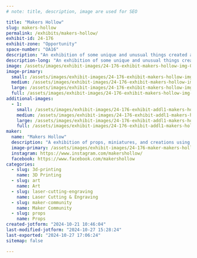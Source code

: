 ```yaml
---
# note: title, description, image are used for SEO

title: "Makers Hollow"
slug: makers-hollow
permalink: /exhibits/makers-hollow/
exhibit-id: 24-176
exhibit-zone: "Opportunity"
space-number: "OA16"
description: "An exhibition of some unique and unusual things created at Makers Hollow and how they were made."
description-long: "An exhibition of some unique and unusual things created at Makers Hollow and how they were made, like Magic Wheelchair costumes and Makey Zoetropes, props and sets, and art of all kinds."
image: /assets/images/exhibit-images/24-176-exhibit-makers-hollow-img-0638-3936-large.jpeg
image-primary: 
  small: /assets/images/exhibit-images/24-176-exhibit-makers-hollow-img-0638-3936-small.jpeg
  medium: /assets/images/exhibit-images/24-176-exhibit-makers-hollow-img-0638-3936-medium.jpeg
  large: /assets/images/exhibit-images/24-176-exhibit-makers-hollow-img-0638-3936-large.jpeg
  full: /assets/images/exhibit-images/24-176-exhibit-makers-hollow-img-0638-3936-full.jpeg
additional-images: 
  - 1:
    small: /assets/images/exhibit-images/24-176-exhibit-addl1-makers-hollow-carter-reveal-small.jpeg
    medium: /assets/images/exhibit-images/24-176-exhibit-addl1-makers-hollow-carter-reveal-medium.jpeg
    large: /assets/images/exhibit-images/24-176-exhibit-addl1-makers-hollow-carter-reveal-large.jpeg
    full: /assets/images/exhibit-images/24-176-exhibit-addl1-makers-hollow-carter-reveal-full.jpeg
maker: 
  name: "Makers Hollow"
  description: "A exhibition of props, miniatures, and creations using diferent tools, materials, and techniques of creation.  With over three decades of fabrication experience in creating all types of objects, large and small, we want to share our knowledge and experience with you about making.  We especially love talking about our project collaborations with Magic Wheelchair and our Makey Zoetrope."
  image-primary: /assets/images/exhibit-images/24-176-maker-makers-hollow-img-0638-medium.jpeg
  instagram: https://www.instagram.com/makershollow/
  facebook: https://www.facebook.com/makershollow
categories: 
  - slug: 3d-printing
    name: 3D Printing
  - slug: art
    name: Art
  - slug: laser-cutting-engraving
    name: Laser Cutting & Engraving
  - slug: maker-community
    name: Maker Community
  - slug: props
    name: Props
created-jotform: "2024-10-21 10:46:04"
last-modified-jotform: "2024-10-27 15:28:24"
last-exported: "2024-10-27 17:06:24"
sitemap: false

---
```

